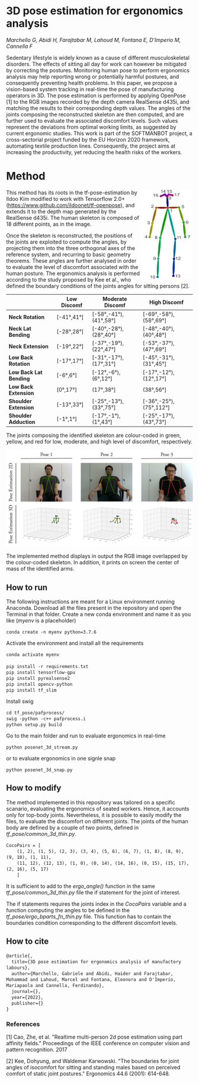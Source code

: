 # 3D pose estimation for ergonomics analysis

_Marchello G, Abidi H, Farajtabar M, Lahoud M, Fontana E, D’Imperio M, Cannella F_

Sedentary lifestyle is widely known as a cause of different musculoskeletal disorders. The effects of sitting all day for work can however be mitigated by correcting the postures. Monitoring human pose to perform ergonomics analysis may help reporting wrong or potentially harmful postures, and consequently preventing health problems. In this paper, we propose a vision-based system tracking in real-time the pose of manufacturing operators in 3D. The pose estimation is performed by applying OpenPose [1] to the RGB images recorded by the depth camera RealSense d435i, and matching the results to their corresponding depth values. The angles of the joints composing the reconstructed skeleton are then computed, and are further used to evaluate the associated discomfort levels. Such values represent the deviations from optimal working limits, as suggested by current ergonomic studies. This work is part of the SOFTMANBOT project, a cross-sectorial project funded by the EU Horizon 2020 framework, automating textile production lines. Consequently, the project aims at increasing the productivity, yet reducing the health risks of the workers.

# Method

<img align="right" src="https://github.com/GabrieleMarchello/3D-pose-estimation-for-ergonomics-analysis/blob/main/openpose_skeleton.png" width="140">

This method has its roots in the tf-pose-estimation by Ildoo Kim modified to work with Tensorflow 2.0+ (https://www.github.com/ildoonet/tf-openpose), and extends it to the depth map generated by the RealSense d435i. The human skeleton is composed of 18 different points, as in the image. 

Once the skeleton is reconstructed, the positions of the joints are exploited to compute the angles, by projecting them into the three orthogonal axes of the reference system, and recurring to basic geometry theorems. These angles are further analysed in order to evaluate the level of discomfort associated with the human posture. The ergonomics analysis is performed according to the study proposed by Kee et al., who defined the boundary conditions of the joints angles for sitting persons [2].

|                      	| Low Discomf 	| Moderate Discomf         	| High Discomf            	|
|----------------------	|-------------	|--------------------------	|-------------------------	|
| **Neck Rotation**    	| [-41°,41°]  	| [-58°,-41°), (41°,58°]   	| [-69°,-58°), (58°,69°]  	|
| **Neck Lat Bending** 	| [-28°,28°]  	| [-40°,-28°), (28°,40°]   	| [-48°,-40°), (40°,48°]  	|
| **Neck Extension**   	| [-19°,22°]  	| [-37°,-19°), (22°,47°] 	| [-53°,-37°), (47°,69°] 	|
| **Low Back Rotation**    	| [-17°,17°]  	| [-31°,-17°), (17°,31°]   	| [-45°,-31°), (31°,45°]  	|
| **Low Back Lat Bending** 	| [-6°,6°]  	| [-12°,-6°), (6°,12°]   	| [-17°,-12°), (12°,17°]  	|
| **Low Back Extension**   	| [0°,17°]  	| (17°,38°] 	| (38°,56°] 	|
| **Shoulder Extension** 	| [-13°,33°]  	| [-25°,-13°), (33°,75°]   	| [-36°,-25°), (75°,112°]  	|
| **Shoulder Adduction**   	| [-1°,1°]  	| [-17°,-1°), (1°,43°] 	| [-25°,-17°), (43°,73°] 	|

The joints composing the identified skeleton are colour-coded in green, yellow, and red for low, moderate, and high level of discomfort, respectively. 

![](ergo_analysis.png)

The implemented method displays in output the RGB image overlapped by the colour-coded skeleton. In addition, it prints on screen the center of mass of the identified arms.


## How to run

The following instructions are meant for a Linux environment running Anaconda.
Download all the files present in the repository and open the Terminal in that folder.
Create a new conda environment and name it as you like (*myenv* is a placeholder)

```
conda create -n myenv python=3.7.6
```

Activate the environment and install all the requirements

```
conda activate myenv 

pip install -r requirements.txt
pip install tensorflow-gpu
pip install pyrealsense2
pip install opencv-python
pip install tf_slim
```

Install swig

```
cd tf_pose/pafprocess/
swig -python -c++ pafprocess.i 
python setup.py build
```

Go to the main folder and run to evaluate ergonomics in real-time

```
python posenet_3d_stream.py    
```

or to evaluate ergonomics in one signle snap

```
python posenet_3d_snap.py       
```

## How to modify

The method implemented in this repository was tailored on a specific scanario, evaluating the ergonomics of seated workers. Hence, it accounts only for top-body joints. Nevertheless, it is possible to easily modify the files, to evaluate the discomfort on different joints. The joints of the human body are defined by a couple of two points, defined in *tf_pose/common_3d_thin.py*.

```
CocoPairs = [
    (1, 2), (1, 5), (2, 3), (3, 4), (5, 6), (6, 7), (1, 8), (8, 9), (9, 10), (1, 11),
    (11, 12), (12, 13), (1, 0), (0, 14), (14, 16), (0, 15), (15, 17), (2, 16), (5, 17)
    ]
```
It is sufficient to add to the *ergo_angle()* function in the same *tf_pose/common_3d_thin.py* file the if statement for the joint of interest.

The if statements requires the joints index in the *CocoPairs* variable and a function computing the angles to be defined in the *tf_pose/ergo_bparts_fn_thin.py* file.
This function has to contain the boundaries condition corresponding to the different discomfort levels.


## How to cite

```
@article{,
  title={3D pose estimation for ergonomics analysis of manufactory labours},
  author={Marchello, Gabriele and Abidi, Haider and Farajtabar, Mohammad and Lahoud, Marcel and Fontana, Eleonora and D'Imperio, Mariapaola and Cannella, Ferdinando},
  journal={},
  year={2022},
  publisher={}
}
```

### References 

[1] Cao, Zhe, et al. "Realtime multi-person 2d pose estimation using part affinity fields." Proceedings of the IEEE conference on computer vision and pattern recognition. 2017

[2] Kee, Dohyung, and Waldemar Karwowski. "The boundaries for joint angles of isocomfort for sitting and standing males based on perceived comfort of static joint postures." Ergonomics 44.6 (2001): 614-648.

